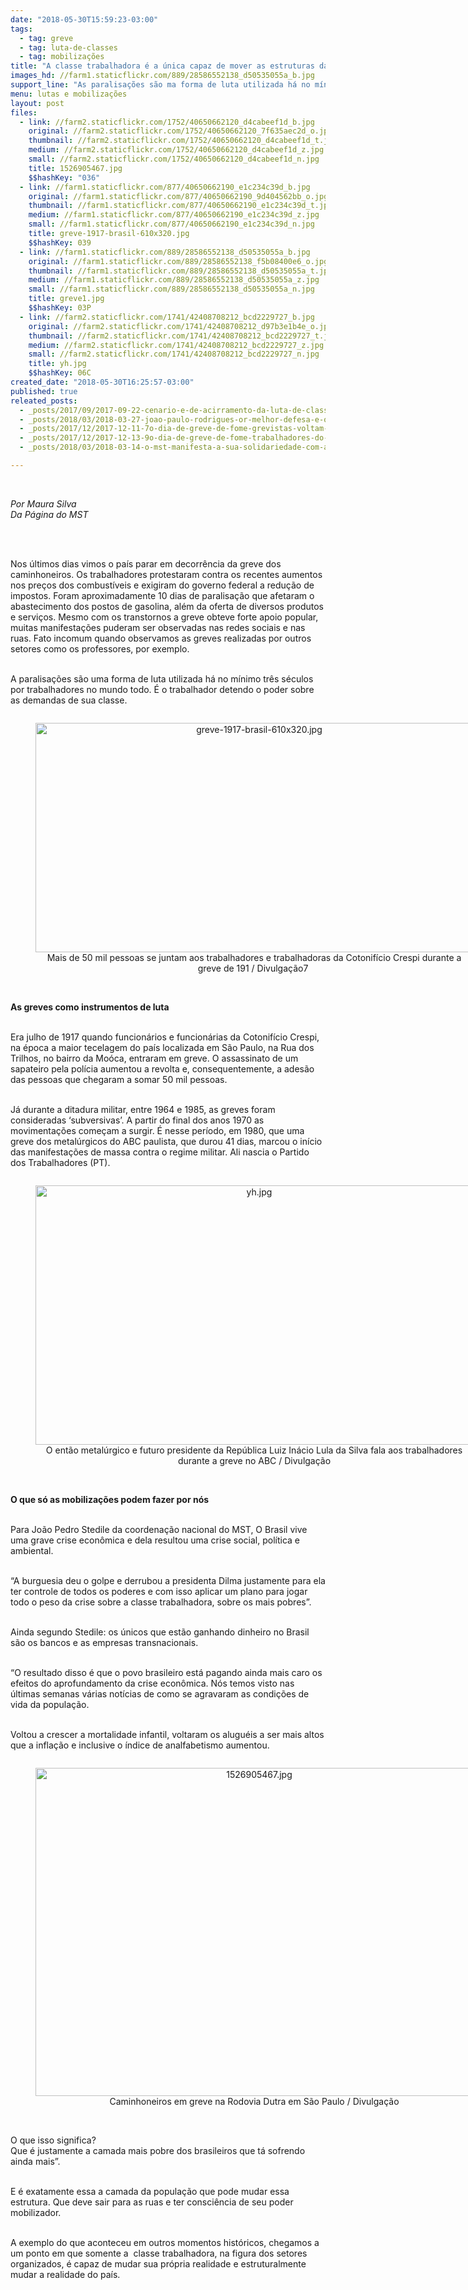 ```yaml
---
date: "2018-05-30T15:59:23-03:00"
tags:
  - tag: greve
  - tag: luta-de-classes
  - tag: mobilizações
title: "A classe trabalhadora é a única capaz de mover as estruturas da sociedade "
images_hd: //farm1.staticflickr.com/889/28586552138_d50535055a_b.jpg
support_line: "As paralisações são ma forma de luta utilizada há no mínimo três séculos por trabalhadores no mundo todo. É o trabalhador detendo o poder sobre as demandas de sua classe.\n"
menu: lutas e mobilizações
layout: post
files:
  - link: //farm2.staticflickr.com/1752/40650662120_d4cabeef1d_b.jpg
    original: //farm2.staticflickr.com/1752/40650662120_7f635aec2d_o.jpg
    thumbnail: //farm2.staticflickr.com/1752/40650662120_d4cabeef1d_t.jpg
    medium: //farm2.staticflickr.com/1752/40650662120_d4cabeef1d_z.jpg
    small: //farm2.staticflickr.com/1752/40650662120_d4cabeef1d_n.jpg
    title: 1526905467.jpg
    $$hashKey: "036"
  - link: //farm1.staticflickr.com/877/40650662190_e1c234c39d_b.jpg
    original: //farm1.staticflickr.com/877/40650662190_9d404562bb_o.jpg
    thumbnail: //farm1.staticflickr.com/877/40650662190_e1c234c39d_t.jpg
    medium: //farm1.staticflickr.com/877/40650662190_e1c234c39d_z.jpg
    small: //farm1.staticflickr.com/877/40650662190_e1c234c39d_n.jpg
    title: greve-1917-brasil-610x320.jpg
    $$hashKey: 039
  - link: //farm1.staticflickr.com/889/28586552138_d50535055a_b.jpg
    original: //farm1.staticflickr.com/889/28586552138_f5b08400e6_o.jpg
    thumbnail: //farm1.staticflickr.com/889/28586552138_d50535055a_t.jpg
    medium: //farm1.staticflickr.com/889/28586552138_d50535055a_z.jpg
    small: //farm1.staticflickr.com/889/28586552138_d50535055a_n.jpg
    title: greve1.jpg
    $$hashKey: 03P
  - link: //farm2.staticflickr.com/1741/42408708212_bcd2229727_b.jpg
    original: //farm2.staticflickr.com/1741/42408708212_d97b3e1b4e_o.jpg
    thumbnail: //farm2.staticflickr.com/1741/42408708212_bcd2229727_t.jpg
    medium: //farm2.staticflickr.com/1741/42408708212_bcd2229727_z.jpg
    small: //farm2.staticflickr.com/1741/42408708212_bcd2229727_n.jpg
    title: yh.jpg
    $$hashKey: 06C
created_date: "2018-05-30T16:25:57-03:00"
published: true
releated_posts:
  - _posts/2017/09/2017-09-22-cenario-e-de-acirramento-da-luta-de-classes-diz-dirigente-do-mst-do-parana.md
  - _posts/2018/03/2018-03-27-joao-paulo-rodrigues-or-melhor-defesa-e-o-ataque.md
  - _posts/2017/12/2017-12-11-7o-dia-de-greve-de-fome-grevistas-voltam-para-camara-dos-deputados-em-maior-numero.md
  - _posts/2017/12/2017-12-13-9o-dia-de-greve-de-fome-trabalhadores-do-campo-e-da-cidade-aderem-a-greve-em-todo-pais.md
  - _posts/2018/03/2018-03-14-o-mst-manifesta-a-sua-solidariedade-com-a-luta-dos-professores-e-servidores-municipais-de-sao-paulo.md

---
```

<p dir="ltr">&nbsp;</p>

<p dir="ltr"><em>Por Maura Silva&nbsp;<br />
Da P&aacute;gina do MST&nbsp;</em><br />
&nbsp;</p>

<p dir="ltr">&nbsp;</p>

<p>Nos &uacute;ltimos dias vimos o pa&iacute;s parar em decorr&ecirc;ncia da greve dos caminhoneiros. Os trabalhadores protestaram contra os recentes aumentos nos pre&ccedil;os dos combust&iacute;veis e exigiram do governo federal a redu&ccedil;&atilde;o de impostos. Foram aproximadamente 10 dias de paralisa&ccedil;&atilde;o que afetaram o abastecimento dos postos de gasolina, al&eacute;m da oferta de diversos produtos e servi&ccedil;os. Mesmo com os transtornos a greve obteve forte apoio popular, muitas manifesta&ccedil;&otilde;es puderam ser observadas nas redes sociais e nas ruas. Fato incomum quando observamos as greves realizadas por outros setores como os professores, por exemplo.</p>

<p><br />
A paralisa&ccedil;&otilde;es s&atilde;o&nbsp;uma forma de luta utilizada h&aacute; no m&iacute;nimo tr&ecirc;s s&eacute;culos por trabalhadores no mundo todo. &Eacute; o trabalhador detendo o poder sobre as demandas de sua classe.</p>

<div style="text-align:center">
<figure class="image" style="display:inline-block"><img alt="greve-1917-brasil-610x320.jpg" height="367" src="//farm1.staticflickr.com/877/40650662190_e1c234c39d_b.jpg" width="700" />
<figcaption>Mais de 50 mil pessoas se juntam aos trabalhadores e trabalhadoras da Cotonif&iacute;cio Crespi durante a greve de 191 / Divulga&ccedil;&atilde;o7&nbsp;</figcaption>
</figure>
</div>

<p><br />
<strong>As greves como instrumentos de luta</strong></p>

<p><br />
Era julho de 1917 quando funcion&aacute;rios e funcion&aacute;rias da Cotonif&iacute;cio Crespi, na &eacute;poca a maior tecelagem do pa&iacute;s localizada em S&atilde;o Paulo, na Rua dos Trilhos, no bairro da Mo&oacute;ca, entraram em greve. O assassinato de um sapateiro pela pol&iacute;cia aumentou a revolta e, consequentemente, a ades&atilde;o das pessoas que chegaram a somar 50 mil pessoas.</p>

<p><br />
J&aacute; durante a ditadura militar, entre 1964 e 1985, as greves foram consideradas &lsquo;subversivas&rsquo;. A partir do final dos anos 1970 as movimenta&ccedil;&otilde;es come&ccedil;am a surgir. &Eacute; nesse per&iacute;odo, em 1980, que uma greve dos metal&uacute;rgicos do ABC paulista, que durou 41 dias, marcou o in&iacute;cio das manifesta&ccedil;&otilde;es de massa contra o regime militar. Ali nascia o Partido dos Trabalhadores (PT).</p>

<div style="text-align:center">
<figure class="image" style="display:inline-block"><img alt="yh.jpg" height="415" src="//farm2.staticflickr.com/1741/42408708212_bcd2229727_b.jpg" width="700" />
<figcaption>O ent&atilde;o metal&uacute;rgico e futuro presidente da Rep&uacute;blica Luiz In&aacute;cio Lula da Silva fala aos trabalhadores durante a greve no ABC&nbsp;/ Divulga&ccedil;&atilde;o</figcaption>
</figure>
</div>

<p><br />
<strong>O que s&oacute; as mobiliza&ccedil;&otilde;es&nbsp;podem fazer por n&oacute;s</strong></p>

<p><br />
Para Jo&atilde;o Pedro Stedile da coordena&ccedil;&atilde;o nacional do MST, O Brasil vive uma grave crise econ&ocirc;mica e dela resultou uma crise social, pol&iacute;tica e ambiental.</p>

<p><br />
&ldquo;A burguesia deu o golpe e derrubou a presidenta Dilma justamente para ela ter controle de todos os poderes e com isso aplicar um plano para jogar todo o peso da crise sobre a classe trabalhadora, sobre os mais pobres&rdquo;.</p>

<p><br />
Ainda segundo Stedile: os &uacute;nicos que est&atilde;o ganhando dinheiro no Brasil s&atilde;o os bancos e as empresas transnacionais.</p>

<p><br />
&ldquo;O&nbsp;resultado disso &eacute; que o povo brasileiro est&aacute; pagando ainda mais caro os efeitos do aprofundamento da crise econ&ocirc;mica. N&oacute;s temos visto nas &uacute;ltimas semanas v&aacute;rias not&iacute;cias de como se agravaram as condi&ccedil;&otilde;es de vida da popula&ccedil;&atilde;o.</p>

<p><br />
Voltou a crescer a mortalidade infantil, voltaram os alugu&eacute;is a ser mais altos que a infla&ccedil;&atilde;o e inclusive o &iacute;ndice de analfabetismo aumentou.</p>

<div style="text-align:center">
<figure class="image" style="display:inline-block"><img alt="1526905467.jpg" height="525" src="//farm2.staticflickr.com/1752/40650662120_d4cabeef1d_b.jpg" width="700" />
<figcaption>Caminhoneiros em greve na Rodovia Dutra em S&atilde;o Paulo / Divulga&ccedil;&atilde;o</figcaption>
</figure>
</div>

<p><br />
O que isso significa?<br />
Que &eacute; justamente a camada mais pobre dos brasileiros que t&aacute; sofrendo ainda mais&rdquo;.</p>

<p><br />
E &eacute; exatamente essa a camada da popula&ccedil;&atilde;o que pode mudar essa estrutura. Que deve sair para as ruas e ter consci&ecirc;ncia de seu poder mobilizador.</p>

<p><br />
A exemplo do que aconteceu em outros momentos hist&oacute;ricos, chegamos a um ponto em que somente a &nbsp;classe trabalhadora, na figura dos setores organizados, &eacute; capaz de mudar sua pr&oacute;pria realidade e estruturalmente mudar a realidade do pa&iacute;s. &nbsp;&nbsp;</p>

<p>&nbsp;</p>
